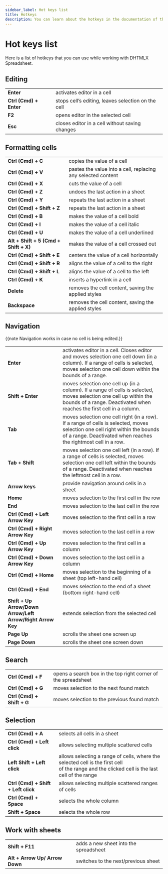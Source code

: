 ```yaml
---
sidebar_label: Hot keys list
title: Hotkeys
description: You can learn about the hotkeys in the documentation of the DHTMLX JavaScript Spreadsheet library. Browse developer guides and API reference, try out code examples and live demos, and download a free 30-day evaluation version of DHTMLX Spreadsheet.
---
```


# Hot keys list

Here is a list of hotkeys that you can use while working with DHTMLX Spreadsheet.

## Editing

<table>
    <tbody>
        <tr>
            <td><b>Enter</b></td>
            <td>activates editor in a cell</td>
        </tr>
        <tr>
            <td><b>Ctrl (Cmd) + Enter</b></td>
            <td>stops cell’s editing, leaves selection on the cell</td>
        </tr>
        <tr>
            <td><b>F2</b></td>
            <td>opens editor in the selected cell</td>
        </tr>
        <tr>
            <td><b>Esc</b></td>
            <td>closes editor in a cell without saving changes</td>
        </tr>
    </tbody>
</table>

## Formatting cells

<table> 
    <tbody>
        <tr>
            <td><b>Ctrl (Cmd) + C</b></td>
            <td>copies the value of a cell</td>
        </tr>
        <tr>
            <td><b>Ctrl (Cmd) + V</b></td>
            <td>pastes the value into a cell, replacing any selected content</td>
        </tr>
        <tr>
            <td><b>Ctrl (Cmd) + X</b></td>
            <td>cuts the value of a cell</td>
        </tr>
        <tr>
            <td><b>Ctrl (Cmd) + Z</b></td>
            <td>undoes the last action in a sheet</td>
        </tr>
        <tr>
            <td><b>Ctrl (Cmd) + Y</b></td>
            <td>repeats the last action in a sheet</td>
        </tr>
        <tr>
            <td><b>Ctrl (Cmd) + Shift + Z</b></td>
            <td>repeats the last action in a sheet</td>
        </tr>
        <tr>
            <td><b>Ctrl (Cmd) + B</b></td>
            <td>makes the value of a cell bold</td>
        </tr>
        <tr>
            <td><b>Ctrl (Cmd) + I</b></td>
            <td>makes the value of a cell italic</td>
        </tr>
        <tr>
            <td><b>Ctrl (Cmd) + U</b></td>
            <td>makes the value of a cell underlined</td>
        </tr>
        <tr>
            <td><b>Alt + Shift + 5 (Cmd + Shift + X)</b></td>
            <td>makes the value of a cell crossed out</td>
        </tr>
        <tr>
            <td><b>Ctrl (Cmd) + Shift + E</b></td>
            <td>centers the value of a cell horizontally</td>
        </tr>
        <tr>
            <td><b>Ctrl (Cmd) + Shift + R</b></td>
            <td>aligns the value of a cell to the right</td>
        </tr>
        <tr>
            <td><b>Ctrl (Cmd) + Shift + L</b></td>
            <td>aligns the value of a cell to the left</td>
        </tr>
        <tr>
            <td><b>Ctrl (Cmd) + K</b></td>
            <td>inserts a hyperlink in a cell</td>
        </tr>
        <tr>
            <td><b>Delete</b></td>
            <td>removes the cell content, saving the applied styles</td>
        </tr>
        <tr>
            <td><b>Backspace</b></td>
            <td>removes the cell content, saving the applied styles</td>
        </tr>
    </tbody>
</table>

## Navigation

{{note Navigation works in case no cell is being edited.}}

<table>
    <tbody>
        <tr>
            <td><b>Enter</b></td>
            <td>activates editor in a cell. Closes editor and moves selection one cell down (in a column). If a range of cells is selected, moves selection one cell down within the bounds of a range.</td>
        </tr>
        <tr>
            <td><b>Shift + Enter</b></td>
            <td>moves selection one cell up (in a column). If a range of cells is selected, moves selection one cell up within the bounds of a range. Deactivated when reaches the first cell in a column.</td>
        </tr>
        <tr>
            <td><b>Tab</b></td>
            <td>moves selection one cell right (in a row).  If a range of cells is selected, moves selection one cell right within the bounds of a range. Deactivated when reaches the rightmost cell in a row.</td>
        </tr>
        <tr>
            <td><b>Tab + Shift</b></td>
            <td>moves selection one cell left (in a row). If a range of cells is selected, moves selection one cell left within the bounds of a range. Deactivated when reaches the leftmost cell in a row.</td>
        </tr>
        <tr>
            <td><b>Arrow keys</b></td>
            <td>provide navigation around cells in a sheet</td>
        </tr>
        <tr>
            <td><b>Home</b></td>
            <td>moves selection to the first cell in the row</td>
        </tr>
        <tr>
            <td><b>End</b></td>
            <td>moves selection to the last cell in the row</td>
        </tr>
        <tr>
            <td><b>Ctrl (Cmd) + Left Arrow Key</b></td>
            <td>moves selection to the first cell in a row</td>
        </tr>
        <tr>
            <td><b>Ctrl (Cmd) + Right Arrow Key</b></td>
            <td>moves selection to the last cell in a row</td>
        </tr>
        <tr>
            <td><b>Ctrl (Cmd) + Up Arrow Key</b></td>
            <td>moves selection to the first cell in a column</td>
        </tr>
        <tr>
            <td><b>Ctrl (Cmd) + Down Arrow Key</b></td>
            <td>moves selection to the last cell in a column</td>
        </tr>
        <tr>
            <td><b>Ctrl (Cmd) + Home</b></td>
            <td>moves selection to the beginning of a sheet (top left-hand cell)</td>
        </tr>
        <tr>
            <td><b>Ctrl (Cmd) + End</b></td>
            <td>moves selection to the end of a sheet (bottom right-hand cell)</td>
        </tr>
        <tr>
            <td><b>Shift + Up Arrow/Down Arrow/Left Arrow/Right Arrow Key</b></td>
            <td>extends selection from the selected cell</td>
        </tr>
        <tr>
            <td><b>Page Up</b></td>
            <td>scrolls the sheet one screen up</td>
        </tr>
        <tr>
            <td><b>Page Down</b></td>
            <td>scrolls the sheet one screen down</td>
        </tr>
    </tbody>
</table>

## Search

<table>
    <tbody>
        <tr>
            <td><b>Ctrl (Cmd) + F</b></td>
            <td>opens a search box in the top right corner of the spreadsheet</td>
        </tr>
        <tr>
            <td><b>Ctrl (Cmd) + G</b></td>
            <td>moves selection to the next found match</td>
        </tr>
        <tr>
            <td><b>Ctrl (Cmd) + Shift + G</b></td>
            <td>moves selection to the previous found match</td>
        </tr>
    </tbody>
</table>

## Selection

<table>
    <tbody>
        <tr>
            <td><b>Ctrl (Cmd) + A</b></td>
            <td>selects all cells in a sheet</td>
        </tr>
        <tr>
            <td><b>Ctrl (Cmd) + Left click</b></td>
            <td>allows selecting multiple scattered cells</td>
        </tr>
        <tr>
            <td><b>Left Shift + Left click</b></td>
            <td>allows selecting a range of cells, where the selected cell is the first cell<br> of the range and the clicked cell is the last cell of the range</td>
        </tr>
        <tr>
            <td><b>Ctrl (Cmd) + Shift + Left click</b></td>
            <td>allows selecting multiple scattered ranges of cells</td>
        </tr>
        <tr>
            <td><b>Ctrl (Cmd) + Space</b></td>
            <td>selects the whole column</td>
        </tr>
        <tr>
            <td><b>Shift + Space</b></td>
            <td>selects the whole row</td>
        </tr>
    </tbody>
</table>

## Work with sheets

<table>
    <tbody>
        <tr>
            <td><b>Shift + F11</b></td>
            <td>adds a new sheet into the spreadsheet</td>
        </tr>
        <tr>
            <td><b>Alt + Arrow Up/ Arrow Down</b></td>
            <td>switches to the next/previous sheet</td>
        </tr>
    </tbody>
</table>
